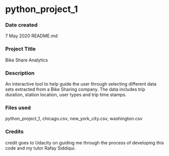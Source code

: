 # python_project_1
### Date created
7 May 2020 README.md

### Project Title
Bike Share Analytics

### Description
An interactive tool to help guide  the user through selecting  different data sets extracted from a Bike Sharing company. The data includes trip duration, station location, user types and trip time stamps.


### Files used
python_project_1, chicago.csv, new_york_city.csv, washington.csv

### Credits
credit goes to Udacity on guiding me through the process of developing this code and my tutor Rafay Siddiqui. 

